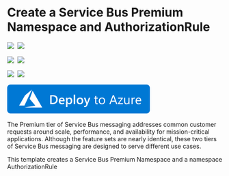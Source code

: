 # Create a Service Bus Premium Namespace and AuthorizationRule

<IMG SRC="https://azurequickstartsservice.blob.core.windows.net/badges/101-servicebus-pn-ar/PublicLastTestDate.svg" />&nbsp;
<IMG SRC="https://azurequickstartsservice.blob.core.windows.net/badges/101-servicebus-pn-ar/PublicDeployment.svg" />&nbsp;

<IMG SRC="https://azurequickstartsservice.blob.core.windows.net/badges/101-servicebus-pn-ar/FairfaxLastTestDate.svg" />&nbsp;
<IMG SRC="https://azurequickstartsservice.blob.core.windows.net/badges/101-servicebus-pn-ar/FairfaxDeployment.svg" />&nbsp;

<IMG SRC="https://azurequickstartsservice.blob.core.windows.net/badges/101-servicebus-pn-ar/BestPracticeResult.svg" />&nbsp;
<IMG SRC="https://azurequickstartsservice.blob.core.windows.net/badges/101-servicebus-pn-ar/CredScanResult.svg" />&nbsp;

<a href="https://portal.azure.com/#create/Microsoft.Template/uri/https%3A%2F%2Fraw.githubusercontent.com%2FAzure%2Fazure-quickstart-templates%2Fmaster%2F101-servicebus-pn-ar%2Fazuredeploy.json" target="_blank">
    <img src="https://raw.githubusercontent.com/Azure/azure-quickstart-templates/master/1-CONTRIBUTION-GUIDE/images/deploytoazure.svg?sanitize=true"/>
</a>

The Premium tier of Service Bus messaging addresses common customer requests around scale, performance, and availability for mission-critical applications. Although the feature sets are nearly identical, these two tiers of Service Bus messaging are designed to serve different use cases.

This template creates a Service Bus Premium Namespace and a namespace AuthorizationRule

